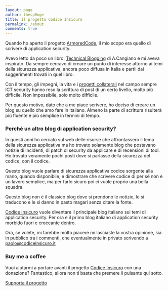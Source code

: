 ```yaml
---
layout: page
author: thesp0nge
title: Il progetto Codice Insicuro
permalink: /about
comments: true
---
```


Quando ho aperto il progetto [ArmoredCode](http://armoredcode.com), il mio
scopo era quello di scrivere di application security.

Avevo letto da poco un libro, [Technical Blogging](https://amzn.to/2VGPZsi) di
A.Cangiano e mi aveva inspirato. Da sempre cercavo di creare un punto di
interesse attorno ai temi della sicurezza applicativa, ancora poco diffusa in
Italia e partii dai suggerimenti trovati in quel libro.

Con il tempo, gli impegni, la vita e i [progetti
collaterali](http://dawnscanner.org) nel campo sempre ICT security hanno reso
la scrittura di post di un certo livello, molto più difficile. Non impossibile,
solo molto difficile.

Per questo motivo, dato che a me piace scrivere, ho deciso di creare un blog su
quello che amo fare in italiano. Almeno la parte di scrittura risulterà più
fluente e più semplice in termini di tempo.

### Perché un altro blog di application security?

In questi anni ho cercato sul web delle risorse che affrontassero il tema della
sicurezza applicativa ma ho trovato solamente blog che postavano notizie di
incidenti, di patch di security da applicare e di recensioni di tool. Ho
trovato veramente pochi posti dove si parlasse della sicurezza del codice, con
il codice.

Questo blog vuole parlare di sicurezza applicativa codice sorgente alla mano,
quando disponibile, e dimostrare che scrivere codice di per sé non è un lavoro
semplice, ma per farlo sicuro poi ci vuole proprio una bella squadra.

Questo blog non è il classico blog dove si prendono le notizie, le si traducono
e le si danno in pasto magari senza citare la fonte.

[Codice Insicuro]({{site.root}}) vuole diventare il principale blog italiano sui temi di
application security. Per ora è il primo blog italiano di application security
morbido fuori e croccante dentro.

Ora, se volete, mi farebbe molto piacere mi lasciaste la vostra opinione, sia
in pubblico tra i commenti, che eventualmente in privato scrivendo a
[paolo@codiceinsicuro.it](mailto:paolo@codiceinsicuro.it)

### Buy me a coffee

Vuoi aiutarmi a portare avanti il progetto <a target="_blank"
href="https://codiceinsicuro.it">Codice Insicuro</a> con una donazione?
Fantastico, allora non ti basta che premere il pulsante qui sotto.

<a target="_blank" href="https://www.buymeacoffee.com/thesp0nge" class="btn btn-danger">Supporta il progetto</a> 

